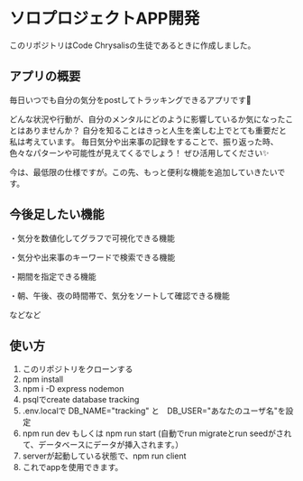 # ソロプロジェクトAPP開発

このリポジトリはCode Chrysalisの生徒であるときに作成しました。

## アプリの概要

毎日いつでも自分の気分をpostしてトラッキングできるアプリです🤗

どんな状況や行動が、自分のメンタルにどのように影響しているか気になったことはありませんか？
自分を知ることはきっと人生を楽しむ上でとても重要だと私は考えています。
毎日気分や出来事の記録をすることで、振り返った時、色々なパターンや可能性が見えてくるでしょう！
ぜひ活用してください✨

今は、最低限の仕様ですが。この先、もっと便利な機能を追加していきたいです。

## 今後足したい機能

・気分を数値化してグラフで可視化できる機能

・気分や出来事のキーワードで検索できる機能

・期間を指定できる機能

・朝、午後、夜の時間帯で、気分をソートして確認できる機能

などなど

## 使い方

1. このリポジトリをクローンする
2. npm install
3. npm i -D express nodemon
4. psqlでcreate database tracking
5. .env.localで DB_NAME="tracking" と　DB_USER="あなたのユーザ名"を設定
6. npm run dev もしくは npm run start (自動でrun migrateとrun seedがされて、データベースにデータが挿入されます。）
7. serverが起動している状態で、npm run client
8. これでappを使用できます。


